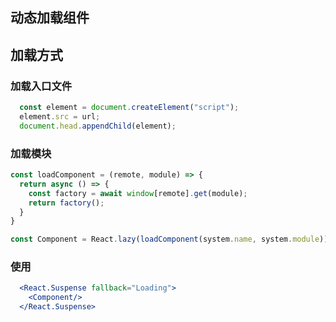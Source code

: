 ## 动态加载组件

## 加载方式

### 加载入口文件

```javascript
  const element = document.createElement("script");
  element.src = url;
  document.head.appendChild(element);
```

### 加载模块

```javascript
const loadComponent = (remote, module) => {
  return async () => {
    const factory = await window[remote].get(module);
    return factory();
  }
}

const Component = React.lazy(loadComponent(system.name, system.module))
```

### 使用

```jsx
  <React.Suspense fallback="Loading">
    <Component/>
  </React.Suspense>
```

